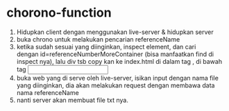 # chorono-function

1. Hidupkan client dengan menggunakan live-server & hidupkan server
2. buka chrono untuk melakukan pencarian referenceName
3. ketika sudah sesuai yang diinginkan, inspect element, dan cari <div> dengan id=referenceNumberMoreContainer (bisa manfaatkan find di inspect nya), lalu div tsb copy kan ke index.html di dalam tag <body>, di bawah tag <input>
4. buka web yang di serve oleh live-server, isikan input dengan nama file yang diinginkan, dia akan melakukan request dengan membawa data nama referenceName
5. nanti server akan membuat file txt nya.